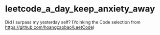 # leetcode_a_day_keep_anxiety_away
Did I surpass my yesterday self?
(Yoinking the Code selection from https://github.com/hoangcaobao/LeetCode)

